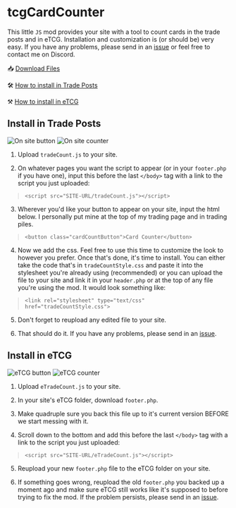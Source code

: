 # tcgCardCounter

This little `JS` mod provides your site with a tool to count cards in the trade posts and in eTCG. Installation and customization is (or should be) very easy. If you have any problems, please send in an [issue](https://github.com/savwiley/tcgCardCounter/issues) or feel free to contact me on Discord.

📥 [Download Files](https://github.com/savwiley/tcgCardCounter/archive/refs/heads/main.zip)

🛠️ [How to install in Trade Posts](https://github.com/savwiley/tcgCardCounter#install-in-trade-posts)

⚒️ [How to install in eTCG](https://github.com/savwiley/tcgCardCounter#install-in-etcg)

## Install in Trade Posts

![On site button](https://cdn.discordapp.com/attachments/697494609038671982/822934193968250890/Untitled-1.png)
![On site counter](https://cdn.discordapp.com/attachments/697494609038671982/822934194056724480/Untitled-2.png)

1. Upload `tradeCount.js` to your site.
 
2. On whatever pages you want the script to appear (or in your `footer.php` if you have one), input this before the last `</body>` tag with a link to the script you just uploaded:

> `<script src="SITE-URL/tradeCount.js"></script>`

3. Wherever you'd like your button to appear on your site, input the html below. I personally put mine at the top of my trading page and in trading piles.

> `<button class="cardCountButton">Card Counter</button>`

4. Now we add the css. Feel free to use this time to customize the look to however you prefer. Once that's done, it's time to install. You can either take the code that's in `tradeCountStyle.css` and paste it into the stylesheet you're already using (recommended) or you can upload the file to your site and link it in your `header.php` or at the top of any file you're using the mod. It would look something like:

> `<link rel="stylesheet" type="text/css" href="tradeCountStyle.css">`

5. Don't forget to reupload any edited file to your site.

6. That should do it. If you have any problems, please send in an [issue](https://github.com/savwiley/tcgCardCounter/issues).

## Install in eTCG

![eTCG button](https://cdn.discordapp.com/attachments/697494609038671982/822934179196174386/Untitled-3.png)
![eTCG counter](https://cdn.discordapp.com/attachments/697494609038671982/822934187555684382/Untitled-4.png)

1. Upload `eTradeCount.js` to your site.

2. In your site's eTCG folder, download `footer.php`.

3. Make quadruple sure you back this file up to it's current version BEFORE we start messing with it.

4. Scroll down to the bottom and add this before the last `</body>` tag with a link to the script you just uploaded:

> `<script src="SITE-URL/eTradeCount.js"></script>`

5. Reupload your new `footer.php` file to the eTCG folder on your site. 

6. If something goes wrong, reupload the old `footer.php` you backed up a moment ago and make sure eTCG still works like it's supposed to before trying to fix the mod. If the problem persists, please send in an [issue](https://github.com/savwiley/tcgCardCounter/issues). 
